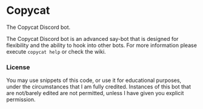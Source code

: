 # Copycat
The Copycat Discord bot.

The Copycat Discord bot is an advanced say-bot that is designed for flexibility and the ability to hook into other bots.
For more information please execute `copycat help` or check the wiki.

### License

You may use snippets of this code, or use it for educational purposes, under the circumstances that I am fully credited. Instances of this bot that are not/barely edited are not permitted, unless I have given you explicit permission.
